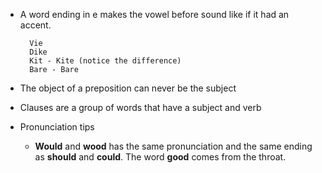 - A word ending in e makes the vowel before sound like if it had an accent.

        Vie
        Dike
        Kit - Kite (notice the difference)
        Bare - Bare

- The object of a preposition can never be the subject

- Clauses are a group of words that have a subject and verb

- Pronunciation tips

  - **Would** and **wood** has the same pronunciation and the same ending as **should** and **could**. The word **good** comes from the throat.